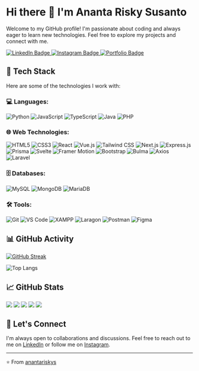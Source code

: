 # Hi there 👋 I'm Ananta Risky Susanto

Welcome to my GitHub profile! I'm passionate about coding and always eager to learn new technologies. Feel free to explore my projects and connect with me.

<div id="badges">
  <a href="https://www.linkedin.com/in/anantariskys">
    <img src="https://img.shields.io/badge/LinkedIn-blue?style=for-the-badge&logo=linkedin&logoColor=white" alt="LinkedIn Badge"/>
  </a>
  <a href="https://www.instagram.com/riskykun_/">
    <img src="https://img.shields.io/badge/Instagram-red?style=for-the-badge&logo=instagram&logoColor=white" alt="Instagram Badge"/>
  </a>
  <a href="https://ananta-risky-susanto.vercel.app/">
    <img src="https://img.shields.io/badge/Portfolio-blue?style=for-the-badge&logo=vercel&logoColor=white" alt="Portfolio Badge"/>
  </a>
</div>

## 🚀 Tech Stack

Here are some of the technologies I work with:

### 💻 Languages:
![Python](https://img.shields.io/badge/-Python-3776AB?style=flat-square&logo=python&logoColor=white)
![JavaScript](https://img.shields.io/badge/-JavaScript-F7DF1E?style=flat-square&logo=javascript&logoColor=black)
![TypeScript](https://img.shields.io/badge/-TypeScript-007ACC?style=flat-square&logo=typescript&logoColor=white)
![Java](https://img.shields.io/badge/-Java-007396?style=flat-square&logo=java&logoColor=white)
![PHP](https://img.shields.io/badge/-PHP-777BB4?style=flat-square&logo=php&logoColor=white)

### 🌐 Web Technologies:
![HTML5](https://img.shields.io/badge/-HTML5-E34F26?style=flat-square&logo=html5&logoColor=white)
![CSS3](https://img.shields.io/badge/-CSS3-1572B6?style=flat-square&logo=css3&logoColor=white)
![React](https://img.shields.io/badge/-React-61DAFB?style=flat-square&logo=react&logoColor=black)
![Vue.js](https://img.shields.io/badge/-Vue.js-4FC08D?style=flat-square&logo=vue.js&logoColor=white)
![Tailwind CSS](https://img.shields.io/badge/-Tailwind%20CSS-06B6D4?style=flat-square&logo=tailwind-css&logoColor=white)
![Next.js](https://img.shields.io/badge/-Next.js-000000?style=flat-square&logo=next.js&logoColor=white)
![Express.js](https://img.shields.io/badge/-Express.js-000000?style=flat-square&logo=express&logoColor=white)
![Prisma](https://img.shields.io/badge/-Prisma-2D3748?style=flat-square&logo=prisma&logoColor=white)
![Svelte](https://img.shields.io/badge/-Svelte-FF3E00?style=flat-square&logo=svelte&logoColor=white)
![Framer Motion](https://img.shields.io/badge/-Framer%20Motion-0055FF?style=flat-square&logo=framer&logoColor=white)
![Bootstrap](https://img.shields.io/badge/-Bootstrap-7952B3?style=flat-square&logo=bootstrap&logoColor=white)
![Bulma](https://img.shields.io/badge/-Bulma-00D1B2?style=flat-square&logo=bulma&logoColor=white)
![Axios](https://img.shields.io/badge/-Axios-5A29E3?style=flat-square&logo=axios&logoColor=white)
![Laravel](https://img.shields.io/badge/-Laravel-E14D43?style=flat-square&logo=laravel&logoColor=white)

### 🗄️ Databases:
![MySQL](https://img.shields.io/badge/-MySQL-4479A1?style=flat-square&logo=mysql&logoColor=white)
![MongoDB](https://img.shields.io/badge/-MongoDB-47A248?style=flat-square&logo=mongodb&logoColor=white)
![MariaDB](https://img.shields.io/badge/-MariaDB-003545?style=flat-square&logo=mariadb&logoColor=white)

### 🛠️ Tools:
![Git](https://img.shields.io/badge/-Git-F05032?style=flat-square&logo=git&logoColor=white)
![VS Code](https://img.shields.io/badge/-VS%20Code-007ACC?style=flat-square&logo=visual-studio-code&logoColor=white)
![XAMPP](https://img.shields.io/badge/-XAMPP-FB7A24?style=flat-square&logo=xampp&logoColor=white)
![Laragon](https://img.shields.io/badge/-Laragon-0E83CD?style=flat-square&logo=laragon&logoColor=white)
![Postman](https://img.shields.io/badge/-Postman-FF6C37?style=flat-square&logo=postman&logoColor=white)
![Figma](https://img.shields.io/badge/-Figma-F24E1E?style=flat-square&logo=figma&logoColor=white)

## 📊 GitHub Activity

[![GitHub Streak](https://github-readme-streak-stats.herokuapp.com/?user=anantariskys&theme=dark)](https://git.io/streak-stats)

![Top Langs](https://github-readme-stats.vercel.app/api/top-langs/?username=anantariskys&theme=dark)

## 📈 GitHub Stats

[![](http://github-profile-summary-cards.vercel.app/api/cards/profile-details?username=anantariskys&theme=dark)](https://github.com/anantariskys)
[![](http://github-profile-summary-cards.vercel.app/api/cards/repos-per-language?username=anantariskys&theme=dark)](https://github.com/anantariskys)
[![](http://github-profile-summary-cards.vercel.app/api/cards/most-commit-language?username=anantariskys&theme=dark)](https://github.com/anantariskys)
[![](http://github-profile-summary-cards.vercel.app/api/cards/stats?username=anantariskys&theme=dark)](https://github.com/anantariskys)
[![](http://github-profile-summary-cards.vercel.app/api/cards/productive-time?username=anantariskys&theme=dark)](https://github.com/anantariskys)

## 🤝 Let's Connect

I'm always open to collaborations and discussions. Feel free to reach out to me on [LinkedIn](https://www.linkedin.com/in/anantariskys) or follow me on [Instagram](https://www.instagram.com/riskykun_/).

---

⭐️ From [anantariskys](https://github.com/anantariskys)
